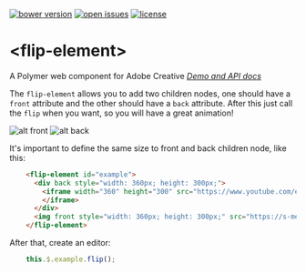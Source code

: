 [![bower version](https://img.shields.io/bower/v/flip-element.svg)](https://libraries.io/bower/flip-element)
[![open issues](https://img.shields.io/github/issues/IngressoRapidoWebComponents%2Fflip-element.svg)](https://github.com/IngressoRapidoWebComponents/flip-element/issues)
[![license](https://img.shields.io/github/license/IngressoRapidoWebComponents%2Fflip-element.svg)](https://github.com/IngressoRapidoWebComponents/flip-element/blob/master/LICENSE)


# \<flip-element\>

A Polymer web component for Adobe Creative
_[Demo and API docs](https://ingressorapidowebcomponents.github.io/components/flip-element)_

The `flip-element` allows you to add two children nodes, one should have a `front` attribute and the other should have a `back` attribute.
After this just call the `flip` when you want, so you will have a great animation!

![alt front](https://cdn.rawgit.com/IngressoRapidoWebComponents/flip-element/master/images/front.png) ![alt back](https://cdn.rawgit.com/IngressoRapidoWebComponents/flip-element/master/images/back.png)

It's important to define the same size to front and back children node, like this:

```html
    <flip-element id="example">
      <div back style="width: 360px; height: 300px;">
        <iframe width="360" height="300" src="https://www.youtube.com/embed/c6SMZAOwrQQ" frameborder="0" allowfullscreen>
        </iframe>
      </div>
      <img front style="width: 360px; height: 300px;" src="https://s-media-cache-ak0.pinimg.com/originals/83/90/0a/83900a5b6d403ddbfd4e843ea70828f4.jpg">
    </flip-element>
```

After that, create an editor:
```js
    this.$.example.flip();
```
